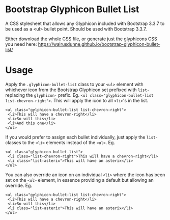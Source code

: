 # Bootstrap Glyphicon Bullet List
A CSS stylesheet that allows any Glyphicon included with Bootstrap 3.3.7 to be used as a &lt;ul> bullet point. Should be used with Bootstrap 3.3.7.

Either download the whole CSS file, or generate just the glyphicons CSS you need here: https://walrusdunne.github.io/bootstrap-glyphicon-bullet-list/

# Usage
Apply the `.glyphicon-bullet-list` class to your `<ul>` element with whichever icon from the Bootstrap Glyphicon set prefixed with `list-` replacing the `glyphicon-` prefix. Eg. `<ul class="glyphicon-bullet-list list-chevron-right">`. This will apply the icon to all `<li>`'s in the list.
```
<ul class="gylphicon-bullet-list list-chevron-right">
 <li>This will have a chevron-right</li>
 <li>So will this</li>
 <li>And this one</li>
</ul>
```

If you would prefer to assign each bullet individually, just apply the `list-` classes to the `<li>` elements instead of the `<ul>`. Eg.
```
<ul class="glyphicon-bullet-list">
 <li class="list-chevron-right">This will have a chevron-right</li>
 <li class="list-asterix">This will have an asterix</li>
</ul>
```

You can also override an icon on an individual `<li>` where the icon has been set on the `<ul>` element, in essence providing a default but allowing an override. Eg.
```
<ul class="gylphicon-bullet-list list-chevron-right">
 <li>This will have a chevron-right</li>
 <li>So will this</li>
 <li class="list-asterix">This will have an asterix</li>
</ul>
```
